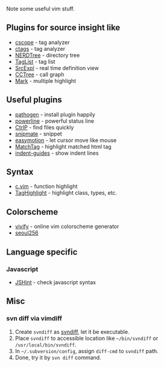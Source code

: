 Note some useful vim stuff.


## Plugins for source insight like
* [cscope](http://cscope.sourceforge.net/) - tag analyzer
* [ctags](http://ctags.sourceforge.net/) - tag analyzer
* [NERDTree](http://www.vim.org/scripts/script.php?script_id=1658) - directory tree
* [TagList](http://www.vim.org/scripts/script.php?script_id=273) - tag list
* [SrcExpl](http://www.vim.org/scripts/script.php?script_id=2179) - real time definition view
* [CCTree](http://www.vim.org/scripts/script.php?script_id=2368) - call graph
* [Mark](http://www.vim.org/scripts/script.php?script_id=2666) - multiple highlight

## Useful plugins
* [pathogen](https://github.com/tpope/vim-pathogen) - install plugin happily
* [powerline](https://github.com/Lokaltog/vim-powerline) - powerful status line
* [CtrlP](https://github.com/kien/ctrlp.vim) - find files quickly
* [snipmate](https://github.com/msanders/snipmate.vim) - snippet 
* [easymotion](https://github.com/Lokaltog/vim-easymotion?source=c) - let cursor move like mouse
* [MatchTag](https://github.com/gregsexton/MatchTag) - highlight matched html tag
* [indent-guides](https://github.com/nathanaelkane/vim-indent-guides) - show indent lines

## Syntax
* [c.vim](http://www.vim.org/scripts/script.php?script_id=3064) - function highlight
* [TagHighlight](https://bitbucket.org/abudden/taghighlight) - highlight class, types, etc.
 
## Colorscheme
* [vivify](http://bytefluent.com/devify/) - online vim colorscheme generator
* [seoul256](https://github.com/junegunn/seoul256.vim)

## Language specific
### Javascript
* [JSHint](https://github.com/wookiehangover/jshint.vim) - check javascript syntax

## Misc
### svn diff via vimdiff
1. Create `svndiff` as [svndiff](https://gist.github.com/wecanspeak/7940388), let it be executable.
2. Place `svndiff` to accessible location like `~/bin/svndiff` or `/usr/local/bin/svndiff`.
3. In `~/.subversion/config`, assign `diff-cmd` to `svndiff` path. 
4. Done, try it by `svn diff` command.
